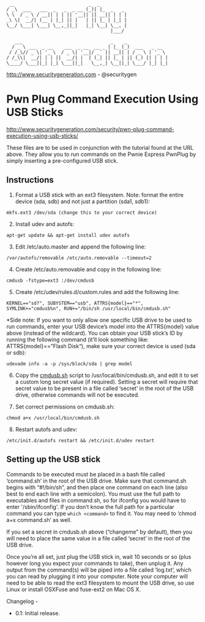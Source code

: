 ```
 __                           _  _
/ _\  ___   ___  _   _  _ __ (_)| |_  _   _
\ \  / _ \ / __|| | | || '__|| || __|| | | |
_\ \|  __/| (__ | |_| || |   | || |_ | |_| |
\__/ \___| \___| \__,_||_|   |_| \__| \__, |
                                      |___/

   ___                                _    _
  / _ \ ___  _ __    ___  _ __  __ _ | |_ (_)  ___   _ __
 / /_\// _ \| '_ \  / _ \| '__|/ _` || __|| | / _ \ | '_ \
/ /_\\|  __/| | | ||  __/| |  | (_| || |_ | || (_) || | | |
\____/ \___||_| |_| \___||_|   \__,_| \__||_| \___/ |_| |_|
```

http://www.securitygeneration.com - @securitygen

Pwn Plug Command Execution Using USB Sticks
===

http://www.securitygeneration.com/security/pwn-plug-command-execution-using-usb-sticks/

These files are to be used in conjunction with the tutorial found at the URL above. They allow you to run commands on the Pwnie Express PwnPlug by simply inserting a pre-configured USB stick.

## Instructions

1. Format a USB stick with an ext3 filesystem. Note: format the entire device (sda, sdb) and not just a partition (sda1, sdb1):

  ```shell
  mkfs.ext3 /dev/sda (change this to your correct device)
  ```
2. Install udev and autofs:

  ```shell
  apt-get update && apt-get install udev autofs
  ```
3. Edit /etc/auto.master and append the following line:

  ```shell
  /var/autofs/removable /etc/auto.removable --timeout=2
  ```
4. Create /etc/auto.removable and copy in the following line:

  ```shell
  cmdusb -fstype=ext3 :/dev/cmdusb
  ```
5. Create /etc/udev/rules.d/custom.rules and add the following line:

  ```shell
  KERNEL=="sd?", SUBYSTEM=="usb", ATTRS{model}=="*", SYMLINK+="cmdusb%n", RUN+="/bin/sh /usr/local/bin/cmdusb.sh"
  ```

  *Side note: If you want to only allow one specific USB drive to be used to run commands, enter your USB device’s model into the ATTRS{model} value above (instead of the wildcard). You can obtain your USB stick’s ID by running the following command (it’ll look something like: ATTRS{model}==”Flash Disk“), make sure your correct device is used (sda or sdb):
  ```shell
  udevadm info -a -p /sys/block/sda | grep model
  ```
6. Copy the [cmdusb.sh](cmdusb.sh) script to /usr/local/bin/cmdusb.sh, and edit it to set a custom long secret value (if required). Setting a secret will require that secret value to be present in a file called ‘secret’ in the root of the USB drive, otherwise commands will not be executed.

7. Set correct permissions on cmdusb.sh:

```shell
chmod a+x /usr/local/bin/cmdusb.sh
```
8. Restart autofs and udev:

```shell
/etc/init.d/autofs restart && /etc/init.d/udev restart
```

## Setting up the USB stick
Commands to be executed must be placed in a bash file called ‘command.sh’ in the root of the USB drive. Make sure that command.sh begins with “#!/bin/sh”, and then place one command on each line (also best to end each line with a semicolon). You must use the full path to executables and files in command.sh, so for ifconfig you would have to enter '/sbin/ifconfig'. If you don’t know the full path for a particular command you can type `which <command>` to find it. You may need to ‘chmod a+x command.sh’ as well.

If you set a secret in cmdusb.sh above (“changeme” by default), then you will need to place the same value in a file called ‘secret’ in the root of the USB drive.

Once you’re all set, just plug the USB stick in, wait 10 seconds or so (plus however long you expect your commands to take), then unplug it. Any output from the command(s) will be piped into a file called ‘log.txt’, which you can read by plugging it into your computer. Note your computer will need to be able to read the ext3 filesystem to mount the USB drive, so use Linux or install OSXFuse and fuse-ext2 on Mac OS X.

Changelog -

- 0.1: Initial release.


